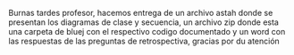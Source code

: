 Burnas tardes profesor, hacemos entrega de un archivo astah donde se presentan los diagramas de clase y secuencia, un archivo zip donde esta una carpeta de bluej con el respectivo codigo documentado y un word con las respuestas de las preguntas de retrospectiva, gracias por du atención
